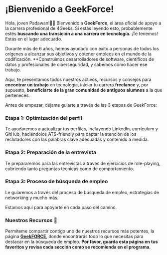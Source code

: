 # ¡Bienvenido a GeekForce!

Hola, joven Padawan!👋🏻 Bienvenido a **GeekForce**, el área oficial de apoyo a la carrera profesional de 4Geeks. Si estás leyendo esto, probablemente estés **buscando una transición a una carrera en tecnología.** ¡Te tenemos! Estás en el lugar adecuado.

Durante más de 6 años, hemos ayudado con éxito a personas de todos los orígenes a alcanzar sus objetivos y obtener empleos en el mundo de la codificación. **Construimos desarrolladores de software, científicos de datos y profesionales de ciberseguridad, y sabemos cómo hacer ese trabajo.

Aquí, te presentamos todos nuestros activos, recursos y consejos para **encontrar un trabajo** en tecnología, iniciar tu carrera **freelance** y, por supuesto, **beneficiarte de la gran comunidad de antiguos alumnos** a la que perteneces.

Antes de empezar, déjame guiarte a través de las 3 etapas de GeekForce:

### Etapa 1: Optimización del perfil
Te ayudaremos a actualizar tus perfiles, incluyendo LinkedIn, currículum y GitHub, haciéndolos ATS-friendly para captar la atención de los reclutadores con las palabras clave adecuadas y contenido a medida.

### Etapa 2: Preparación de la entrevista
Te prepararemos para las entrevistas a través de ejercicios de role-playing, cubriendo tanto preguntas técnicas como de comportamiento.

### Etapa 3: Proceso de búsqueda de empleo
Le guiaremos a través del proceso de búsqueda de empleo, estrategias de networking y mucho más.

Estamos aquí para apoyarte en cada paso del camino.

### Nuestros Recursos 🚀
Permíteme compartir contigo uno de nuestros recursos más potentes, la página [**GeekFORCE**](https://4geeksacademy.notion.site/GeekFORCE-Page-471f602753ca4d668f08fd205d044b9e?pvs=4), donde encontrarás todo lo que necesitas para destacar en la búsqueda de empleo. **Por favor, guarda esta página en tus favoritos y revisa cada sección como se recomienda en el programa.**
